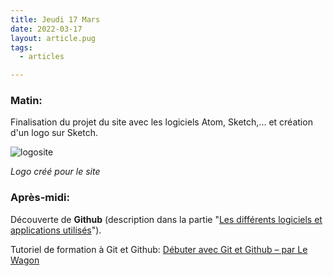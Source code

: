 ```yaml
---
title: Jeudi 17 Mars
date: 2022-03-17
layout: article.pug
tags:
  - articles

---
```

### Matin:
Finalisation du projet du site avec les logiciels Atom, Sketch,... et création d'un logo sur Sketch.

![logosite](/assets/logosite.jpeg)

*Logo créé pour le site*

### Après-midi:
Découverte de **Github** (description dans la partie "[Les différents logiciels et applications utilisés](/differentsapp)").

Tutoriel de formation à Git et Github: [Débuter avec Git et Github – par Le Wagon](https://www.youtube.com/watch?v=V6Zo68uQPqE)


